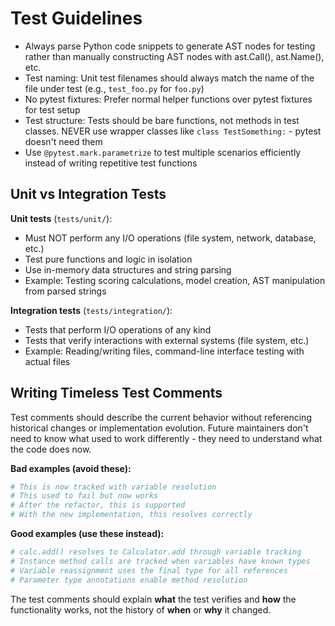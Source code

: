 # Test Guidelines

- Always parse Python code snippets to generate AST nodes for testing rather than manually constructing AST nodes with ast.Call(), ast.Name(), etc.
- Test naming: Unit test filenames should always match the name of the file under test (e.g., `test_foo.py` for `foo.py`)
- No pytest fixtures: Prefer normal helper functions over pytest fixtures for test setup
- Test structure: Tests should be bare functions, not methods in test classes. NEVER use wrapper classes like `class TestSomething:` - pytest doesn't need them
- Use `@pytest.mark.parametrize` to test multiple scenarios efficiently instead of writing repetitive test functions

## Unit vs Integration Tests

**Unit tests** (`tests/unit/`):
- Must NOT perform any I/O operations (file system, network, database, etc.)
- Test pure functions and logic in isolation
- Use in-memory data structures and string parsing
- Example: Testing scoring calculations, model creation, AST manipulation from parsed strings

**Integration tests** (`tests/integration/`):
- Tests that perform I/O operations of any kind
- Tests that verify interactions with external systems (file system, etc.)
- Example: Reading/writing files, command-line interface testing with actual files

## Writing Timeless Test Comments

Test comments should describe the current behavior without referencing historical changes or implementation evolution. Future maintainers don't need to know what used to work differently - they need to understand what the code does now.

**Bad examples (avoid these):**
```python
# This is now tracked with variable resolution
# This used to fail but now works
# After the refactor, this is supported
# With the new implementation, this resolves correctly
```

**Good examples (use these instead):**
```python
# calc.add() resolves to Calculator.add through variable tracking
# Instance method calls are tracked when variables have known types
# Variable reassignment uses the final type for all references
# Parameter type annotations enable method resolution
```

The test comments should explain **what** the test verifies and **how** the functionality works, not the history of **when** or **why** it changed.
